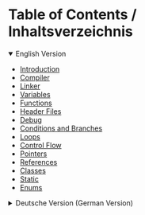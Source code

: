 # Table of Contents / Inhaltsverzeichnis
<details open>
  <summary>English Version</summary>

- [Introduction](Part1.md#introduction)
- [Compiler](Part1.md#compiler)
- [Linker](Part1.md#linker)
- [Variables](Part1.md#variables)
- [Functions](Part1.md#functions)
- [Header Files](Part1.md#header-files)
- [Debug](Part1.md#debug)
- [Conditions and Branches](Part1.md#conditions-and-branches)
- [Loops](Part1.md#loops)
- [Control Flow](Part1.md#control-flow)
- [Pointers](Part1.md#pointers)
- [References](Part1.md#references)
- [Classes](Part1.md#classes)
- [Static](Part1.md#static)
- [Enums](Part1.md#enums)
</details>

<details>
  <summary>Deutsche Version (German Version)</summary>

- [Einführung](Part1_de.md#Einführung)
- [Compiler](Part1_de.md#compiler)
- [Linker](Part1_de.md#linker)
- [Variablen](Part1_de.md#variablen)
- [Funktionen](Part1_de.md#funktionen)
- [Header-Datein](Part1_de.md#header-datein)
- [Debuggen](Part1_de.md#debuggen)
- [Bedingungen und Verzweigungen](Part1_de.md#bedingungen-und-verzweigungen)
- [Loops (Schleifen)](Part1_de.md#loops)
- [Kontrollfluss](Part1_de.md#kontrollfluss)
- [Zeiger (Pointers)](Part1_de.md#pointers)
</details>


